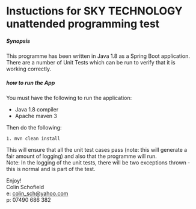# Instuctions for SKY TECHNOLOGY unattended programming test
##### Synopsis
This programme has been written in Java 1.8 as a Spring Boot application. There are a number of Unit Tests which can be run to verify that it is working correctly.

##### how to run the App
You must have the following to run the application:
- Java 1.8 compiler 
- Apache maven 3 

Then do the following:
```
1. mvn clean install
```

This will ensure that all the unit test cases pass (note: this will generate a fair amount of logging) and also that the programme will run.  
Note: In the logging of the unit tests, there will be two exceptions thrown - this is normal and is part of the test.  


Enjoy!  
Colin Schofield  
e: colin_sch@yahoo.com  
p: 07490 686 382  
